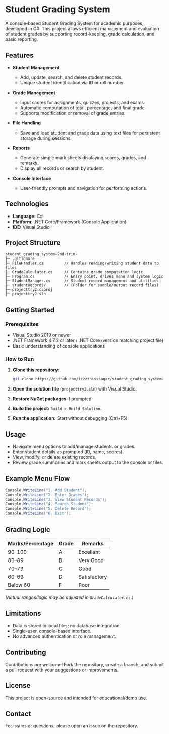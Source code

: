 # Student Grading System

A console-based Student Grading System for academic purposes, developed in C#. This project allows efficient management and evaluation of student grades by supporting record-keeping, grade calculation, and basic reporting.

## Features

- **Student Management**
  - Add, update, search, and delete student records.
  - Unique student identification via ID or roll number.

- **Grade Management**
  - Input scores for assignments, quizzes, projects, and exams.
  - Automatic computation of total, percentage, and final grade.
  - Supports modification or removal of grade entries.

- **File Handling**
  - Save and load student and grade data using text files for persistent storage during sessions.

- **Reports**
  - Generate simple mark sheets displaying scores, grades, and remarks.
  - Display all records or search by student.

- **Console Interface**
  - User-friendly prompts and navigation for performing actions.

## Technologies

- **Language:** C#
- **Platform:** .NET Core/Framework (Console Application)
- **IDE:** Visual Studio

## Project Structure

```plaintext
student_grading_system-2nd-trim-
├─ .gitignore
├─ FileHandler.cs         // Handles reading/writing student data to files
├─ GradeCalculator.cs     // Contains grade computation logic
├─ Program.cs             // Entry point, drives menu and system logic
├─ StudentManager.cs      // Student record management and utilities
├─ studentRecords/        // (Folder for sample/output record files)
├─ projecttry2.csproj
├─ projecttry2.sln
```

## Getting Started

### Prerequisites

- Visual Studio 2019 or newer
- .NET Framework 4.7.2 or later / .NET Core (version matching project file)
- Basic understanding of console applications

### How to Run

1. **Clone this repository:**
   ```bash
   git clone https://github.com/izzzthisssagar/student_grading_system-2nd-trim-
   ```

2. **Open the solution file** (`projecttry2.sln`) with Visual Studio.

3. **Restore NuGet packages** if prompted.

4. **Build the project:** `Build > Build Solution`.

5. **Run the application:** Start without debugging (Ctrl+F5).

## Usage

- Navigate menu options to add/manage students or grades.
- Enter student details as prompted (ID, name, scores).
- View, modify, or delete existing records.
- Review grade summaries and mark sheets output to the console or files.

## Example Menu Flow

```csharp
Console.WriteLine("1. Add Student");
Console.WriteLine("2. Enter Grades");
Console.WriteLine("3. View Student Records");
Console.WriteLine("4. Search Student");
Console.WriteLine("5. Delete Record");
Console.WriteLine("6. Exit");
```

## Grading Logic

| Marks/Percentage        | Grade | Remarks      |
|-------------------------|-------|--------------|
| 90–100                  | A     | Excellent    |
| 80–89                   | B     | Very Good    |
| 70–79                   | C     | Good         |
| 60–69                   | D     | Satisfactory |
| Below 60                | F     | Poor         |

*(Actual ranges/logic may be adjusted in `GradeCalculator.cs`.)*

## Limitations

- Data is stored in local files; no database integration.
- Single-user, console-based interface.
- No advanced authentication or role management.

## Contributing

Contributions are welcome! Fork the repository, create a branch, and submit a pull request with your suggestions or improvements.

## License

This project is open-source and intended for educational/demo use.

## Contact

For issues or questions, please open an issue on the repository.
